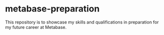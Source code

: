 # metabase-preparation

This repository is to showcase my skills and qualifications in preparation for my future career at Metabase.
